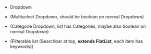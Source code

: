- Dropdown
- (Multiselect Dropdown, should be boolean on normal Dropdown)
- (Categorie Dropdown, list has Categories, maybe also boolean on normal Dropdown)

- (Filterable list (Searchbar at top, **extends FlatList**, each item has keywords))
